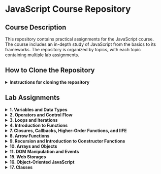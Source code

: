 # JavaScript Course Repository

## Course Description
This repository contains practical assignments for the JavaScript course. The course includes an in-depth study of JavaScript from the basics to its frameworks. The repository is organized by topics, with each topic containing multiple lab assignments.

## How to Clone the Repository
<details>
<summary><b>Instructions for cloning the repository</b></summary>

### Clone the Entire Repository
```bash
git clone https://github.com/igorpy1997/JSCourse.git
cd JSCourse
```

### Clone a Specific Folder (using sparse checkout)
```bash
# Clone repository with minimal depth
git clone --filter=blob:none --sparse https://github.com/igorpy1997/JSCourse.git
cd JSCourse

# Set up sparse-checkout for a specific folder
git sparse-checkout set variablesAndType/typesList

# Update from remote repository
git pull origin main
```
</details>

## Lab Assignments

<details>
<summary><b>1. Variables and Data Types</b></summary>

First topic covering JavaScript variables and data types fundamentals.

### typesList
- Create a repository with an index.html file
- Add a small script that displays all known data types in the console using the typeof operator and console.log

### numbersAndStrings
- Get three lines from the user and display them in any order with a single command (template strings)

### fiveDigitParser
- Break down a five-digit number by digits and display it in the output with spaces between digits
- Example: 10369 → 1 0 3 6 9
</details>

<details>
<summary><b>2. Operators and Control Flow</b></summary>

Second topic covering JavaScript operators, conditional statements, and basic flow control.

### promptWork
- Use prompt to ask for the "user's name"
- Use alert to display "Hello, John! How are you?", where "John" is the name entered by the user

### numberCheck
Given a three-digit number provided by the user, determine:
- Are all digits the same?
- Are there any identical digits?

### userProfile
Create a script that:
- Asks the user for their birth year
- Asks them which city they live in
- Asks for their favorite sport
- When clicking OK, display a window showing:
    - Their age
    - If the user enters Kyiv, Washington, or London, show the message "You live in the capital of..." with the appropriate country
    - Otherwise, show "You live in [city]" where [city] is the entered city

### switchCaseUsage
- Rewrite given code using the switch...case construct
</details>

<details>
<summary><b>3. Loops and Iterations</b></summary>

Third topic covering JavaScript loops, iterations, and number processing.

### numberOutput
- Display numbers from 20 to 30 with a step of 0.5 (20, 20.5, 21, 21.5, ...)

### currencyCalculation
- One dollar costs 26 hryvnias. Display data with the calculated value of 10, 20, 30... 100 dollars

### findNumbers
- Given a whole number N (entered via prompt), display all whole numbers from 1 to 100 whose square does not exceed N

### isPrimeNumber
- Given a whole number (entered via prompt), determine if it is prime (a prime number is greater than 1 and has no divisors other than 1 and itself)
</details>

<details>
<summary><b>4. Introduction to Functions</b></summary>

Fourth topic covering the basics of JavaScript functions, function parameters, and return values.

### symbolRemover
- Create a function that removes a specified number of characters from a string
- The function should take two parameters: the original string and the number of characters to remove
- Return the modified string with the specified number of characters removed

### averageCalculator
- Create a function that calculates the arithmetic mean
- The function should accept multiple numerical arguments
- Return the average value of all provided numbers

### arrayElementRemoval
- Create a function that removes a specific element from an array
- The function should take two parameters: the array and the element to be removed
- Return a new array without the specified element
</details>

<details>
<summary><b>7. Closures, Callbacks, Higher-Order Functions, and IIFE</b></summary>

Seventh topic covering advanced JavaScript functions concepts including closures, currying, callbacks, higher-order functions, and Immediately Invoked Function Expressions (IIFE).

### closure
- Create a closure function that preserves state between calls
- Demonstrate proper scoping and variable access within closures
- Show practical examples of using closures in JavaScript

### currying
- Implement function currying (transforming a function with multiple arguments into a sequence of functions with single arguments)
- Demonstrate the practical application of currying for creating reusable function components
- Show how currying can improve code organization and readability

### functionWithLoop
- Create a higher-order function that works with loops
- Implement an example of using a higher-order function to process an array of data
- Demonstrate how higher-order functions can be used to abstract iteration patterns
</details>

<details>
<summary><b>8. Arrow Functions</b></summary>

Eighth topic covering arrow functions in JavaScript, including their syntax, scope behavior, and practical applications.

### stairs
- Create a "stairs" pattern using arrow functions
- Implement a function that generates a stair pattern of a specified height
- Demonstrate the use of arrow functions for concise code implementation
</details>

<details>
<summary><b>9. Recursion and Introduction to Constructor Functions</b></summary>

Ninth topic covering recursion concepts and an introduction to constructor functions in JavaScript.

### salarySummation
- Create a recursive function to calculate the total salary from a nested structure
- Implement the solution using proper recursion techniques
- Demonstrate how recursion can elegantly solve problems with nested data structures
</details>

<details>
<summary><b>10. Arrays and Objects</b></summary>

Tenth topic covering arrays and objects in JavaScript, their properties, methods, and the Document Object Model (DOM).

### userCard
- Create a user card interface using JavaScript objects
- Implement functionality to display and manipulate user information
- Practice working with object properties and methods

### evenNumbersExtraction
- Create a function that extracts even numbers from an array
- Implement array filtering using methods like filter() or forEach()
- Return a new array containing only the even numbers

### contactBook
- Create a contact book application using objects and arrays
- Implement functionality to add, remove, and search contacts
- Practice manipulating the DOM to display and update the contact list
</details>

<details>
<summary><b>11. DOM Manipulation and Events</b></summary>

Eleventh topic covering DOM manipulation and event handling in JavaScript.

### pythagorasTable
- Create a Pythagoras multiplication table (10×10)
- The table should be dynamically generated
- Display the table on the web page

### colorChangeButton
- Create a text block and a button on the web page
- When the button is clicked, the text should change color
- On the next click, the text should return to its original color

### randomImage
- Place any images named 1.jpg, 2.jpg, 3.jpg, 4.jpg, 5.jpg, 6.jpg, 7.jpg, 8.jpg, 9.jpg in a folder
- Display a randomly selected image using Math.random()
</details>

<details>
<summary><b>15. Web Storages</b></summary>

Fifteenth topic covering client-side data storage mechanisms including localStorage, sessionStorage, and their practical applications.

### toDoList
- Create a fully functional to-do list application
- Implement task creation, editing, deletion, and completion status toggling
- Use localStorage to persist tasks between browser sessions
- Add features like task filtering (all, active, completed) and bulk operations
- Practice data serialization/deserialization and storage event handling
- Demonstrate persistent state management in web applications
</details>

<details>
<summary><b>16. Object-Oriented JavaScript</b></summary>

Sixteenth topic covering object-oriented programming concepts in JavaScript, including constructor functions, prototypes, and class-based inheritance.

### studentConstructor
Create a constructor function for a "Student" entity with the following requirements:

**Properties:**
- First name (ім'я)
- Last name (прізвище)
- Birth year (рік народження)
- Grades array (масив з оцінками)
- Attendance array (масив відвідуваності) - exactly 25 elements, initially empty

**Methods:**
- `getAge()` - returns the student's current age
- `getAverageGrade()` - calculates and returns the average grade
- `present()` - marks attendance as true for the next available slot (max 25 records)
- `absent()` - marks attendance as false for the next available slot (max 25 records)
- `summary()` - evaluates student performance:
    - If average grade > 90 AND attendance rate > 0.9 (90%): return "Молодець!"
    - If only one condition is met: return "Добре, але можна краще"
    - If both conditions fail: return "Редиска!"

**Implementation requirements:**
- Protect against overflow in the attendance array (maximum 25 records)
- Calculate attendance rate as: number of classes attended / total classes
- Create 2-3 student instances to demonstrate all methods
- Show practical usage examples of the constructor and all methods
</details>

<details>
<summary><b>17. Classes</b></summary>

Seventeenth topic covering ES6 classes in JavaScript, their syntax, differences from constructor functions, and inheritance using `extends` and `super`.

### calculator
- Create a Calculator class with basic mathematical operations
- Implement methods: add(), subtract(), multiply(), divide()

### coach
- Create a Coach class with properties: name, specialization, rating
- Add displayInfo() method to show coach information

### bankAccount
- Create a BankAccount class with balance property
- Implement methods: deposit(), withdraw(), getBalance()
- Handle basic account operations and balance management